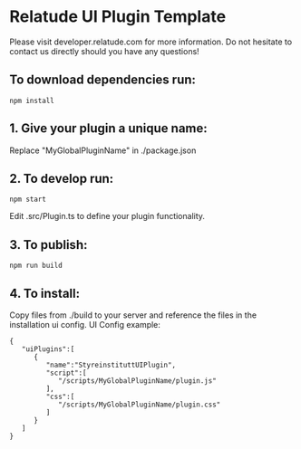 # Relatude UI Plugin Template
Please visit developer.relatude.com for more information. 
Do not hesitate to contact us directly should you have any questions! 
## To download dependencies run:

```
npm install
```

## 1. Give your plugin a unique name:
Replace "MyGlobalPluginName" in ./package.json

## 2. To develop run:

```
npm start
```
Edit .src/Plugin.ts to define your plugin functionality.

## 3. To publish:

```
npm run build
```
## 4. To install: 
Copy files from ./build to your server and reference the files in the installation ui config. UI Config example:
```
{
   "uiPlugins":[
      {
         "name":"StyreinstituttUIPlugin",
         "script":[
            "/scripts/MyGlobalPluginName/plugin.js"
         ],
         "css":[
            "/scripts/MyGlobalPluginName/plugin.css"
         ]
      }
   ]
}
```


